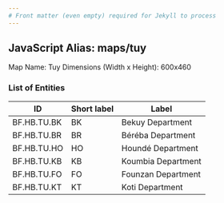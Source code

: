 ```yaml
---
# Front matter (even empty) required for Jekyll to process
---
```


## JavaScript Alias: maps/tuy

Map Name: Tuy
Dimensions (Width x Height): 600x460

### List of Entities

ID | Short label | Label
---|---|---|
BF.HB.TU.BK|BK|Bekuy Department
BF.HB.TU.BR|BR|Béréba Department
BF.HB.TU.HO|HO|Houndé Department
BF.HB.TU.KB|KB|Koumbia Department
BF.HB.TU.FO|FO|Founzan Department
BF.HB.TU.KT|KT|Koti Department
